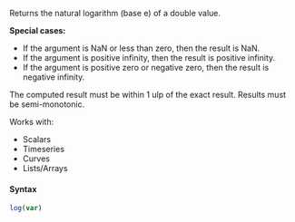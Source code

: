 Returns the natural logarithm (base e) of a double value. 

**Special cases:**
* If the argument is NaN or less than zero, then the result is NaN.
* If the argument is positive infinity, then the result is positive infinity.
* If the argument is positive zero or negative zero, then the result is negative infinity.

The computed result must be within 1 ulp of the exact result. Results must be semi-monotonic.

Works with:
* Scalars
* Timeseries
* Curves
* Lists/Arrays

#### Syntax
```js
log(var)
```
